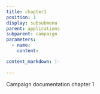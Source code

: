 ```yaml
---
title: chapter1
position: 1
display: subsubmenu
parent: applications
subparent: campaign
parameters:
  - name:
    content:

content_markdown: |-
  
---
```


 Campaign documentation chapter 1